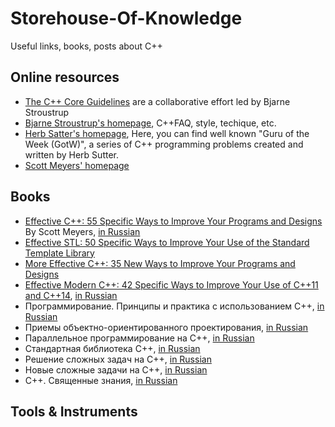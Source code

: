 # Storehouse-Of-Knowledge
Useful links, books, posts about C++

## Online resources
* [The C++ Core Guidelines](https://github.com/isocpp/CppCoreGuidelines) are a collaborative effort led by Bjarne Stroustrup
* [Bjarne Stroustrup's homepage](http://stroustrup.com/), C++FAQ, style, techique, etc.
* [Herb Satter's homepage](https://herbsutter.com/), Here, you can find well known "Guru of the Week (GotW)", a series of C++ programming problems created and written by Herb Sutter.
* [Scott Meyers' homepage](http://www.aristeia.com/)

## Books
* [Effective C++: 55 Specific Ways to Improve Your Programs and Designs](https://books.google.com.ua/books?id=Qx5oyB49poYC&lpg=PP1&dq=Effective%20C%2B%2B&pg=PP1#v=onepage&q&f=false) By Scott Meyers, [in Russian](http://scanlibs.com/effektivnoe-ispolzovanie-cpp/)
* [Effective STL: 50 Specific Ways to Improve Your Use of the Standard Template Library](https://books.google.com.ua/books?id=RPnWe6QKnCcC&lpg=PP1&dq=Scott%20Meyers&pg=PP1#v=onepage&q&f=false)
* [More Effective C++: 35 New Ways to Improve Your Programs and Designs](https://books.google.com.ua/books?id=azvE8V0c-mYC&lpg=PP1&dq=Scott%20Meyers&pg=PP1#v=onepage&q&f=false)
* [Effective Modern C++: 42 Specific Ways to Improve Your Use of C++11 and C++14](https://books.google.com.ua/books?id=ZDhIBQAAQBAJ&lpg=PP1&dq=Scott%20Meyers&pg=PP1#v=onepage&q&f=false), [in Russian](http://scanlibs.com/effektivnyiy-i-sovremennyiy-cpp-42-rekomendatsii-po-ispolzovaniyu-cpp-11-i-cpp-14/)
* Программирование. Принципы и практика с использованием C++, [in Russian](http://scanlibs.com/programmirovanie-printsipyi-i-praktika-s-ispolzovaniem-cpp-2-e-izdanie/)
* Приемы объектно-ориентированного проектирования, [in Russian](http://scanlibs.com/priemyi-obektno-orientirovannogo-proektirovaniya/)
* Параллельное программирование на С++, [in Russian](http://scanlibs.com/parallelnoe-programmirovanie-na-s-v-deystvii-praktika-razrabotki-mnogopotochnyih-programm/)
* Стандартная библиотека C++, [in Russian](http://scanlibs.com/standartnaya-biblioteka-c-spravochnoe-rukovodstvo-2-e-izdanie/)
* Решение сложных задач на C++, [in Russian](http://scanlibs.com/reshenie-slozhnyih-zadach-na-c-seriya-c-in-depth/)
* Новые сложные задачи на C++, [in Russian](http://scanlibs.com/novyie-slozhnyie-zadachi-na-c/)
* C++. Священные знания, [in Russian](http://scanlibs.com/c-svyashhennyie-znaniya/)

## Tools & Instruments
